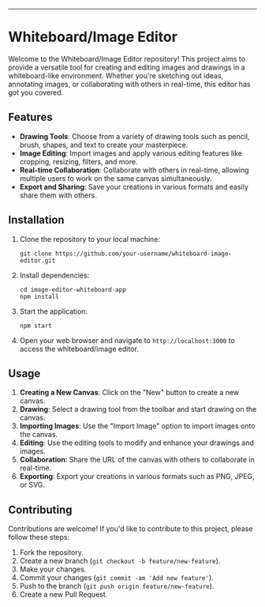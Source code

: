 

---

# Whiteboard/Image Editor

Welcome to the Whiteboard/Image Editor repository! This project aims to provide a versatile tool for creating and editing images and drawings in a whiteboard-like environment. Whether you're sketching out ideas, annotating images, or collaborating with others in real-time, this editor has got you covered.

## Features

- **Drawing Tools**: Choose from a variety of drawing tools such as pencil, brush, shapes, and text to create your masterpiece.
- **Image Editing**: Import images and apply various editing features like cropping, resizing, filters, and more.
- **Real-time Collaboration**: Collaborate with others in real-time, allowing multiple users to work on the same canvas simultaneously.
- **Export and Sharing**: Save your creations in various formats and easily share them with others.

## Installation

1. Clone the repository to your local machine:
   ```
   git clone https://github.com/your-username/whiteboard-image-editor.git
   ```

2. Install dependencies:
   ```
   cd image-editor-whiteboard-app
   npm install
   ```

3. Start the application:
   ```
   npm start
   ```

4. Open your web browser and navigate to `http://localhost:3000` to access the whiteboard/image editor.

## Usage

1. **Creating a New Canvas**: Click on the "New" button to create a new canvas.
2. **Drawing**: Select a drawing tool from the toolbar and start drawing on the canvas.
3. **Importing Images**: Use the "Import Image" option to import images onto the canvas.
4. **Editing**: Use the editing tools to modify and enhance your drawings and images.
5. **Collaboration**: Share the URL of the canvas with others to collaborate in real-time.
6. **Exporting**: Export your creations in various formats such as PNG, JPEG, or SVG.

## Contributing

Contributions are welcome! If you'd like to contribute to this project, please follow these steps:

1. Fork the repository.
2. Create a new branch (`git checkout -b feature/new-feature`).
3. Make your changes.
4. Commit your changes (`git commit -am 'Add new feature'`).
5. Push to the branch (`git push origin feature/new-feature`).
6. Create a new Pull Request.



